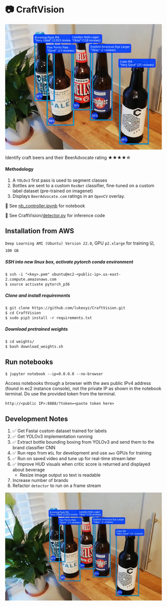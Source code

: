 # :camera: CraftVision

<p align="center">
  <img src="https://github.com/lukexyz/CraftVision/blob/master/output/assortment_0c.png?raw=true">
</p>

Identify craft beers and their BeerAdvocate rating ★★★★☆

#### Methodology

1. A `YOLOv3` first pass is used to segment classes
2. Bottles are sent to a custom `ResNet` classifier, fine-tuned on a custom label dataset (pre-trained on imagenet)
3. Displays `BeerAdvocate.com` ratings in an `OpenCV` overlay.

:notebook_with_decorative_cover: See [nb_controller.ipynb](/nb_controller.ipynb) for notebook 

:bookmark_tabs: See CraftVision/[detector.py](/detector.py) for inference code

## Installation from AWS
`Deep Learning AMI (Ubuntu) Version 22.0`, GPU `p2.xlarge` for training :ballot_box_with_check:, `100 GB`

##### SSH into new linux box, activate pytorch conda environment
    $ ssh -i "<key>.pem" ubuntu@ec2-<public-ip>.us-east-2.compute.amazonaws.com
    $ source activate pytorch_p36
    
##### Clone and install requirements
    $ git clone https://github.com/lukexyz/CraftVision.git
    $ cd CraftVision
    $ sudo pip3 install -r requirements.txt

##### Download pretrained weights
    $ cd weights/
    $ bash download_weights.sh

## Run notebooks
    $ jupyter notebook --ip=0.0.0.0 --no-browser
    
Access notebooks through a browser with the aws public IPv4 address (found in ec2 instance console), not the private IP as shown in the notebook terminal. Do use the provided token from the terminal.

    http://<public IP>:8888/?token=<paste token here>


## Development Notes
1. :white_check_mark: Get Fastai custom dataset trained for labels
2. :white_check_mark: Get YOLOv3 implementation running
3. :white_check_mark: Extract bottle bounding boxing from YOLOv3 and send them to the brand classifier CNN
4. :white_check_mark: Run repo from `WSL` for development and use `aws` GPUs for training 
5. :white_check_mark: Run on saved video and tune up for real-time stream later
6. :white_check_mark: Improve HUD visuals when critic score is returned and displayed about beverage
    - Resize image output so text is readable
7. Increase number of brands
8. Refactor `detector` to run on a frame stream

<p align="center">
  <img src="https://github.com/lukexyz/CraftVision/blob/master/data/video/craft-vid-crop.gif?raw=true">
</p>
